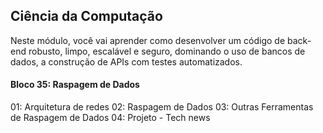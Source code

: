 ## Ciência da Computação

Neste módulo, você vai aprender como desenvolver um código de back-end robusto, limpo, escalável e seguro, dominando o uso de bancos de dados, a construção de APIs com testes automatizados.

#### Bloco 35: Raspagem de Dados

01: Arquitetura de redes
02: Raspagem de Dados
03: Outras Ferramentas de Raspagem de Dados
04: Projeto - Tech news
